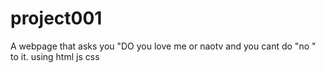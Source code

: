 # project001
A webpage that asks you "DO you love me or naotv and you cant do "no " to it. using html js css
